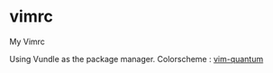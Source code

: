 # vimrc
My Vimrc

Using Vundle as the package manager.
Colorscheme : [vim-quantum](https://github.com/tyrannicaltoucan/vim-quantum) 

